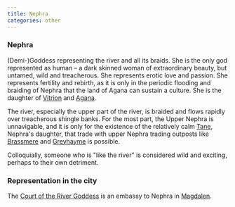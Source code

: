 ```yaml
---
title: Nephra
categories: other
---
```


### Nephra

(Demi-)Goddess representing the river and all its braids. She is the only god represented as human – a dark skinned woman of extraordinary beauty, but untamed, wild and treacherous. She represents erotic love and passion. She represents fertility and rebirth, as it is only in the periodic flooding and braiding of Nephra that the land of Agana can sustain a culture. She is the daughter of [Vitrion](Vitrion) and [Agana](Agana).

The river, especially the upper part of the river, is braided and flows rapidly over treacherous shingle banks. For the most part, the Upper Nephra is unnavigable, and it is only for the existence of the relatively calm [Tane](Tane), Nephra's daughter, that trade with upper Nephra trading outposts like [Brassmere](Brassmere) and [Greyhayme](Greyhayme) is possible.

Colloquially, someone who is "like the river" is considered wild and exciting, perhaps to their own detriment.

### Representation in the city
The [Court of the River Goddess](CourtoftheRiverGoddess) is an embassy to Nephra in [Magdalen](Magdalen).
